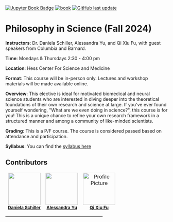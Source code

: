 <div align="left">

<a target="_blank" rel="noopener noreferrer" href="https://github.com/fuqixiu/WAWED_course">![Jupyter Book Badge](https://jupyterbook.org/badge.svg)</a> <a target="_blank" rel="noopener noreferrer" href="https://github.com/fuqixiu/WAWED_course/actions/workflows/deploy-book.yml">![book](https://github.com/fuqixiu/WAWED_course/actions/workflows/deploy-book.yml/badge.svg)</a> <a target="_blank" rel="noopener noreferrer" href="https://github.com/fuqixiu/WAWED_course">![GitHub last update](https://img.shields.io/github/last-commit/fuqixiu/WAWED_course?color=blue&label=last%20update)</a>

</div>

# Philosophy in Science (Fall 2024)

**Instructors**: Dr. Daniela Schiller, Alessandra Yu, and Qi Xiu Fu, with guest speakers from Columbia and Barnard.

**Time**: Mondays & Thursdays 2:30 - 4:00 pm

**Location**: Hess Center For Science and Medicine 

**Format**: This course will be in-person only. Lectures and workshop materials will be made available online. 

**Overview**: This elective is ideal for motivated biomedical and neural science students who are interested in diving deeper into the theoretical foundations of their own research and science at large. If you've ever found yourself wondering, "What are we even doing in science?", this course is for you! This is a unique chance to refine your own research framework in a structured manner and among a community of like-minded scientists. 

**Grading**: This is a P/F course. The course is considered passed based on attendance and participation. 

**Syllabus**: You can find the [syllabus here](https://docs.google.com/document/d/1tx6v-naeueA7h2SD75vm3g2DXtTpVJGpVaN6YEEZJ9E/edit?usp=sharing)

## Contributors

<table role="table" style="margin-left: 0px auto;">
    <thead role="rowgroup">
        <tr role="row">
            <td align="center" role="columnheader"><a target="_blank" rel="noopener noreferrer" href="https://scholars.mssm.edu/en/persons/daniela-schiller"><img src="https://www.mountsinai.org/files/fad_img_new/89/0000076810088827349971/0000072500013293193151.jpg"
            style="width: 100px; height: 100px; object-fit: cover;  object-position: top;" alt=""/></a><br/><sub><a target="_blank" rel="noopener noreferrer" href="https://scholars.mssm.edu/en/persons/daniela-schiller"><b>Daniela Schiller</b></a><br/></sub></td>
            <td align="center" role="columnheader"><a target="_blank" rel="noopener noreferrer" href="https://x.com/AlessandraNCYu"><img src="https://i1.rgstatic.net/ii/profile.image/11431281103130614-1669623997440_Q512/Alessandra-Nicoletta-Cruz-Yu.jpg" width="100px;" alt=""/></a><br /><sub><a target="_blank" rel="noopener noreferrer" href="https://x.com/AlessandraNCYu"><b>Alessandra Yu</b></a><br/></sub></td>
            <td align="center" role="columnheader"><a target="_blank" rel="noopener noreferrer" href="https://qixiufu.weebly.com/"><img src="qxfz.jpg" style="width: 100px; height: 100px; object-fit: cover; object-position: top;" alt="Profile Picture"/></a><br /><sub><a target="_blank" rel="noopener noreferrer" href="https://github.com/fuqixiu/WAWED_course/commits?author=fuqixiu"><b>Qi Xiu Fu</b></a><br/></sub></td>
        </tr>
        </thead>
</table>

<hr width="60%">